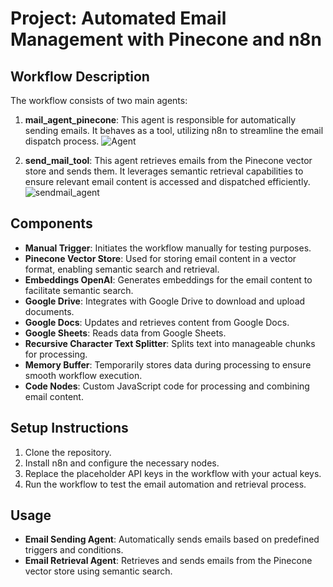 # Project: Automated Email Management with Pinecone and n8n

## Workflow Description
The workflow consists of two main agents:

1. **mail_agent_pinecone**: This agent is responsible for automatically sending emails. It behaves as a tool, utilizing n8n to streamline the email dispatch process.
![Agent](https://github.com/user-attachments/assets/fa12aae5-23f7-4d7f-849b-2d9c10a60284)


3. **send_mail_tool**: This agent retrieves emails from the Pinecone vector store and sends them. It leverages semantic retrieval capabilities to ensure relevant email content is accessed and dispatched efficiently.
![sendmail_agent](https://github.com/user-attachments/assets/fd64b4d2-8316-4dfa-b8eb-8a6583b2a41b)


## Components
- **Manual Trigger**: Initiates the workflow manually for testing purposes.
- **Pinecone Vector Store**: Used for storing email content in a vector format, enabling semantic search and retrieval.
- **Embeddings OpenAI**: Generates embeddings for the email content to facilitate semantic search.
- **Google Drive**: Integrates with Google Drive to download and upload documents.
- **Google Docs**: Updates and retrieves content from Google Docs.
- **Google Sheets**: Reads data from Google Sheets.
- **Recursive Character Text Splitter**: Splits text into manageable chunks for processing.
- **Memory Buffer**: Temporarily stores data during processing to ensure smooth workflow execution.
- **Code Nodes**: Custom JavaScript code for processing and combining email content.

## Setup Instructions
1. Clone the repository.
2. Install n8n and configure the necessary nodes.
3. Replace the placeholder API keys in the workflow with your actual keys.
4. Run the workflow to test the email automation and retrieval process.

## Usage
- **Email Sending Agent**: Automatically sends emails based on predefined triggers and conditions.
- **Email Retrieval Agent**: Retrieves and sends emails from the Pinecone vector store using semantic search.


